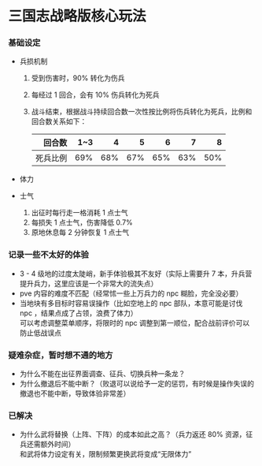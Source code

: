 # 三国志战略版核心玩法

### 基础设定
- 兵损机制<br>
    1. 受到伤害时，90% 转化为伤兵
    2. 每经过 1 回合，会有 10% 伤兵转化为死兵
    3. 战斗结束，根据战斗持续回合数一次性按比例将伤兵转化为死兵，比例和回合数关系如下：<br>

        | 回合数 | 1~3 | 4 | 5 | 6 | 7 | 8 |
        | ------: | ------: | ------: | ------: | ------: | ------: | ------: |
        | 死兵比例 | 69% | 68% | 67% | 65% | 63% | 50% |

- 体力
- 士气<br>
    1. 出征时每行走一格消耗 1 点士气
    2. 每损失 1 点士气，伤害降低 0.7%
    3. 原地休息每 2 分钟恢复 1 点士气

### 记录一些不太好的体验
- 3 - 4 级地的过度太陡峭，新手体验极其不友好（实际上需要升 7 本，升兵营提升兵力，这里应该是一个非常大的流失点）
- pve 内容的难度不匹配（经常怵一些上万兵力的 npc 糊脸，完全没必要）
- 当地块有多目标时容易误操作（比如空地上的 npc 部队，本意可能是讨伐 npc ，结果点成了占领，浪费了体力）<br>
可以考虑调整菜单顺序，将限时的 npc 调整到第一顺位，配合战前评价可以防止低战误点

### 疑难杂症，暂时想不通的地方
- 为什么不能在出征界面调查、征兵、切换兵种一条龙？
- 为什么撤退后不能中断？（败退可以说给予一定的惩罚，有时候是操作失误的撤退也不能中断，导致体验非常差）

### 已解决
- 为什么武将替换（上阵、下阵）的成本如此之高？（兵力返还 80% 资源，征兵还需额外时间）<br>和武将体力设定有关，限制频繁更换武将变成“无限体力”
